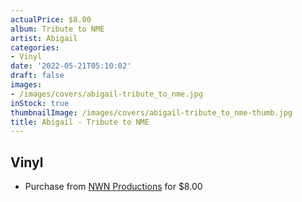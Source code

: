```yaml
---
actualPrice: $8.00
album: Tribute to NME
artist: Abigail
categories:
- Vinyl
date: '2022-05-21T05:10:02'
draft: false
images:
- /images/covers/abigail-tribute_to_nme.jpg
inStock: true
thumbnailImage: /images/covers/abigail-tribute_to_nme-thumb.jpg
title: Abigail - Tribute to NME
---
```


## Vinyl
* Purchase from [NWN Productions](http://shop.nwnprod.com/index.php?route=product/product&path=76&product_id=23564&sort=pd.name&order=ASC) for $8.00
